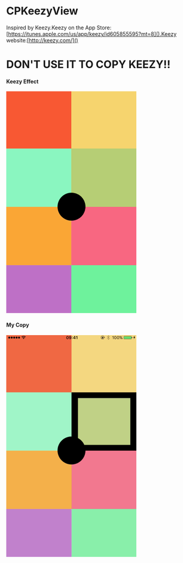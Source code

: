 # CPKeezyView
Inspired by Keezy.Keezy on the App Store:[https://itunes.apple.com/us/app/keezy/id605855595?mt=8]().Keezy website:[http://keezy.com/]()
# DON'T USE IT TO COPY KEEZY!!
    
#### Keezy Effect
![KeezySource](https://github.com/ParsifalC/CPKeezyView/blob/master/Keezy.gif?raw=true)    
#### My Copy
![MyCopy](https://github.com/ParsifalC/CPKeezyView/blob/master/CPKeezyView.gif?raw=true)